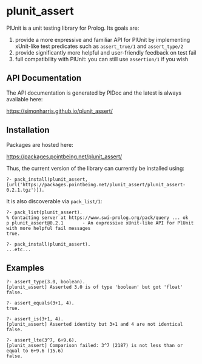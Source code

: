 # plunit_assert

PlUnit is a unit testing library for Prolog. Its goals are:


1. provide a more expressive and familiar API for PlUnit by implementing xUnit-like test predicates such as `assert_true/1` and `assert_type/2`
2. provide significantly more helpful and user-friendly feedback on test fail
3. full compatibility with PlUnit: you can still use  `assertion/1` if you wish


## API Documentation

The API documentation is generated by PlDoc and the latest is always available here:

https://simonharris.github.io/plunit_assert/

## Installation

Packages are hosted here:

https://packages.pointbeing.net/plunit_assert/

Thus, the current version of the library can currently be installed using:

```
?- pack_install(plunit_assert, [url('https://packages.pointbeing.net/plunit_assert/plunit_assert-0.2.1.tgz')]).
```

It is also discoverable via `pack_list/1`:

```
?- pack_list(plunit_assert).
% Contacting server at https://www.swi-prolog.org/pack/query ... ok
p plunit_assert@0.2.1       - An expressive xUnit-like API for PlUnit with more helpful fail messages
true.

?- pack_install(plunit_assert).
...etc...

```

## Examples
```
?- assert_type(3.0, boolean).
[plunit_assert] Asserted 3.0 is of type 'boolean' but got 'float'
false.
```

```
?- assert_equals(3+1, 4).
true.

?- assert_is(3+1, 4).
[plunit_assert] Asserted identity but 3+1 and 4 are not identical
false.
```

```
?- assert_lte(3^7, 6+9.6).
[plunit_assert] Comparison failed: 3^7 (2187) is not less than or equal to 6+9.6 (15.6)
false.
```



